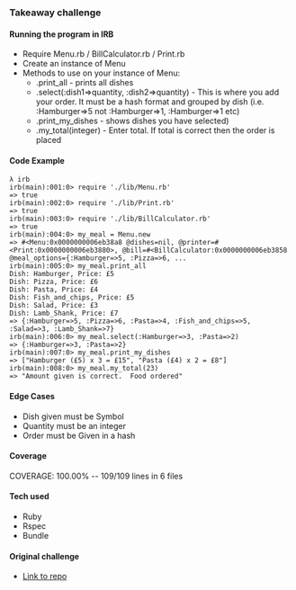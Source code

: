 ### Takeaway challenge

#### Running the program in IRB
- Require Menu.rb / BillCalculator.rb / Print.rb
- Create an instance of Menu
- Methods to use on your instance of Menu:
  - .print_all - prints all dishes
  - .select(:dish1=>quantity, :dish2=>quantity) - This is where you add your order.  It must be a hash format and grouped by dish (i.e. :Hamburger=>5 not :Hamburger=>1, :Hamburger=>1 etc)
  - .print_my_dishes - shows dishes you have selected)
  - .my_total(integer) - Enter total.  If total is correct then the order is placed

#### Code Example 
```
λ irb
irb(main):001:0> require './lib/Menu.rb'
=> true
irb(main):002:0> require './lib/Print.rb'
=> true
irb(main):003:0> require './lib/BillCalculator.rb'
=> true
irb(main):004:0> my_meal = Menu.new
=> #<Menu:0x0000000006eb38a8 @dishes=nil, @printer=#<Print:0x0000000006eb3880>, @bill=#<BillCalculator:0x0000000006eb3858 @meal_options={:Hamburger=>5, :Pizza=>6, ...
irb(main):005:0> my_meal.print_all
Dish: Hamburger, Price: £5
Dish: Pizza, Price: £6
Dish: Pasta, Price: £4
Dish: Fish_and_chips, Price: £5
Dish: Salad, Price: £3
Dish: Lamb_Shank, Price: £7
=> {:Hamburger=>5, :Pizza=>6, :Pasta=>4, :Fish_and_chips=>5, :Salad=>3, :Lamb_Shank=>7}
irb(main):006:0> my_meal.select(:Hamburger=>3, :Pasta=>2)
=> {:Hamburger=>3, :Pasta=>2}
irb(main):007:0> my_meal.print_my_dishes
=> ["Hamburger (£5) x 3 = £15", "Pasta (£4) x 2 = £8"]
irb(main):008:0> my_meal.my_total(23)
=> "Amount given is correct.  Food ordered"

```

#### Edge Cases
- Dish given must be Symbol
- Quantity must be an integer
- Order must be Given in a hash

#### Coverage
COVERAGE: 100.00% -- 109/109 lines in 6 files

#### Tech used
- Ruby
- Rspec
- Bundle

#### Original challenge
- [Link to repo](https://github.com/makersacademy/takeaway-challenge)
